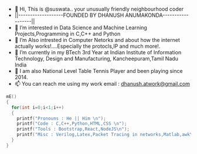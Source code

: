 - 👋 Hi, This is @suswata.. your unusually friendly neighbourhood coder 
- ||-------------------FOUNDED BY DHANUSH ANUMAKONDA------------------||
- 👀 I’m interested in Data Science and Machine Learning Projects,Programming in C,C++ and Python
- 👀 I’m Also intrested in Computer Netorks and about how the internet actually works!....Especially the protocls,IP and much more!.
- 🌱 I’m currently in my BTech 3rd Year at Indian Institute of Information Technology, Design and Manufacturing, Kancheepuram,Tamil Nadu  India
- 🏓 I am also National Level Table Tennis Player and been playing since 2014.
- 📫 You can reach me using my work email : dhanush.atwork@gmail.com
```C
mE()
{
  for(int i=0;i<1;i++)
  { 
    printf("Pronouns : He || Him \n");
    printf("Code : C,C++,Python,HTML,CSS \n");
    printf("Tools : Bootstrap,React,NodeJS\n");
    printf("Misc : Verilog,Latex,Packet Tracing in networks,Matlab,awk\n);
  }
}

```
<!---
suswata/suswata is a ✨ special ✨ repository because its `README.md` (this file) appears on your GitHub profile.
You can click the Preview link to take a look at your changes.
--->
